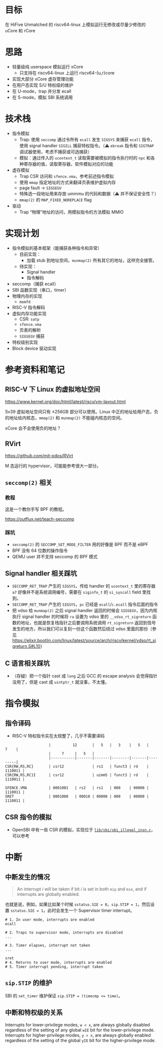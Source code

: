 # 目标

在 HiFive Unmatched 的 riscv64-linux 上模拟运行无修改或尽量少修改的 uCore 和 rCore

# 思路

- 轻量级纯 userspace 模拟运行 xCore
    - 只支持在 riscv64-linux 上运行 riscv64-{u,r}core
- 实现大部分 xCore 虚存管理功能
- 在用户态实现 S/U 特权级的维护
- 在 U-mode，trap 并分发 ecall
- 在 S-mode，模拟 SBI 系统调用

# 技术栈

- 指令模拟
    - Trap: 使用 `seccomp` 通过令所有 `ecall` 发生 `SIGSYS` 来捕获 `ecall` 指令，使用 signal handler `SIGILL` 捕获特权指令。（⚠️ `ebreak` 指令和 `SIGTRAP` 调试器使用，考虑不捕获或可选捕获）
    - 模拟：通过传入的 `ucontext_t` 读取需要被模拟的指令执行时的 `npc` 和各种寄存器的值，读取寄存器，软件模拟对应的功能
- 虚存模拟
    - Trap CSR 访问和 `sfence.vma`，参考前述指令模拟
    - 使用 `mmap` 指定地址的方式来翻译页表维护虚拟内存
    - page fault → `SIGSEGV`
    - 特殊选一段地址用来存放 ummmu 的代码和数据（⚠️ 并不保证安全性？）
    - `mmap(2)` 的 `MAP_FIXED_NOREPLACE` flag
- 驱动
    - Trap “物理”地址的访问，用模拟指令的方法模拟 MMIO

# 实现计划

- 指令模拟的基本框架（能捕获各种指令和异常）
    - 目前实现：
        - 加载 stub 到地址空间，`munmap(2)` 所有其它的地址，这样完全接管。
    - 待实现：
        - Signal handler
        - 指令解码
- seccomp（捕获 ecall）
- SBI 函数实现（串口，timer）
- 物理内存的实现
    - `memfd`
- RISC-V 指令解码
- 虚拟内存功能实现
    - CSR: `satp`
    - `sfence.vma`
    - 页表的解析
    - `SIGSEGV` 捕获
- 特权级别实现
- Block device 驱动实现

# 参考资料和笔记

## RISC-V 下 Linux 的虚拟地址空间

<https://www.kernel.org/doc/html/latest/riscv/vm-layout.html>

Sv39 虚拟地址空间只有 &pm;256GB 部分可以使用。Linux 中正的地址给用户态，负的地址给内核态，`mmap(2)` 和 `munmap(2)` 不能碰内核态的空间。

xCore 会不会使用负的地址？

## RVirt

<https://github.com/mit-pdos/RVirt>

M 态运行的 hypervisor，可能能参考很大一部分。

## `seccomp(2)` 相关

### 教程

这是一个教你手写 BPF 的教程。

<https://outflux.net/teach-seccomp>

### 踩坑

- `seccomp(2)` 的 `SECCOMP_SET_MODE_FILTER` 用的好像是 BPF 而不是 eBPF
- BPF 没有 64 位数的操作指令
- QEMU user 并不支持 seccomp 的 BPF 模式

## Signal handler 相关踩坑

- `SECCOMP_RET_TRAP` 产生的 `SIGSYS`，传给 handler 的 `ucontext_t` 里的寄存器 `a7` 好像并不是系统调用编号，需要在 `siginfo_t` 的 `si_syscall` field 里找到。
- `SECCOMP_RET_TRAP` 产生的 `SIGSYS`，`pc` 已经是 `ecall`/`c.ecall` 指令后面的指令
- 把 vdso 给 `munmap(2)` 之后 signal handler 返回的时候会 `SIGSEGV`，因为内核执行 signal handler 的时候将 `ra` 设置为 vdso 里的 `__vdso_rt_sigreturn` 函数的地址，也就是恢复栈指针之后要调用系统调用 `rt_sigreturn` 返回到信号发生的地方，所以我们可以复刻一份这个函数然后绕过 vdso 里面的那份（参见 <https://elixir.bootlin.com/linux/latest/source/arch/riscv/kernel/vdso/rt_sigreturn.S#L10>）

## C 语言相关踩坑

- （存疑）把一个指针 cast 成 `long` 之后 GCC 的 escape analysis 会觉得指针没用了，但是 cast 成 `uintptr_t` 就没事，不太懂。

# 指令模拟

## 指令译码

- RISC-V 特权指令实在太规整了，几乎不需要译码

```text
                    |          12       |   5   |   3    |   5   |    7    |
                    |     7     |   5   |
                    |-----------|-------|-------|--------|-------|---------|
CSR{RW,RS,RC}       | csr12             | rs1   | funct3 | rd    | 1110011 |
CSR{RW,RS,RC}I      | csr12             | uimm5 | funct3 | rd    | 1110011 |

SFENCE.VMA          | 0001001   | rs2   | rs1   | 000    | 00000 | 1110011 |
SRET                | 0001000   | 00010 | 00000 | 000    | 00000 | 1110011 |
```


## CSR 指令的模拟

- OpenSBI 中有一些 CSR 的模拟，实现位于 [`lib/sbi/sbi_illegal_insn.c`][sbi_illegal_insn]，可以参考

[sbi_illegal_insn]: https://github.com/riscv-software-src/opensbi/blob/master/lib/sbi/sbi_illegal_insn.c

# 中断

## 中断发生的情况

> An interrupt *i* will be taken if bit *i* is set in both `mip` and `mie`, and if interrupts are globally enabled.

也就是说，例如，如果比如某个时候 `sstatus.SIE = 0`，`sip.STIP = 1`，然后设置 `sstatus.SIE = 1`，此时会发生一个 Supervisor timer interrupt。

```text
# 1. In user mode, interrupts are enabled
ecall

# 2. Traps to supervisor mode, interrupts are disabled
...

# 3. Timer elapses, interrupt not taken
...

sret
# 4. Returns to user mode, interrupts are enabled
# 5. Timer interrupt pending, interrupt taken
```

## `sip.STIP` 的维护

SBI 的 `set_timer` 维护保证 `sip.STIP = (timecmp <= time)`。

## 中断和特权级的关系

Interrupts for lower-privilege modes, `w < x`, are always globally disabled regardless of the setting of any global `wIE` bit for the lower-privilege mode. Interrupts for higher-privilege modes, `y > x`, are always globally enabled regardless of the setting of the global `yIE` bit for the higher-privilege mode.
